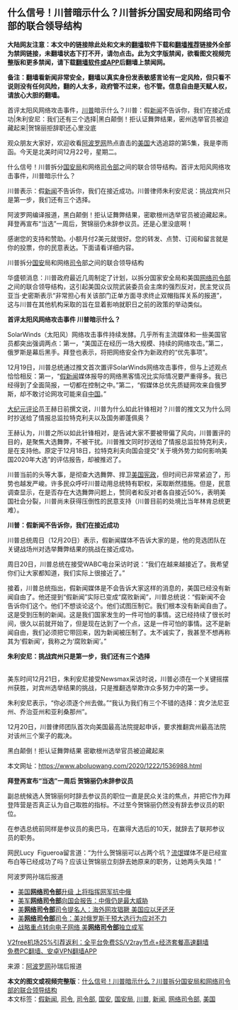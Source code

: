  <h2>什么信号！川普暗示什么？川普拆分国安局和网络司令部的联合领导结构</h2> <p class="notice"><b>大陆网友注意：本文中的链接除此处和文末的<a href="https://github.com/bannedbook/fanqiang" >翻墙</a>软件下载和<a href="https://github.com/killgcd/justmysocks/blob/master/README.md">翻墙推荐</a>链接外全部为禁网链接，未翻墙状态下打不开，请勿点击。此为文字版禁闻，欲看图文视频完整版和更多禁闻，请下载<a href="https://github.com/bannedbook/fanqiang">翻墙软件或APP</a>后翻墙上禁闻网。</p><p>备注：翻墙看新闻非常安全，翻墙以真实身份发表敏感言论有一定风险，但只看不说则没有任何风险，翻的人太多，政府管不过来，也不管。信息自由是天赋人权，请放心大胆的翻墙。</b></p>  <div class="entry"> <p id="summary">首评太阳风网络攻击事件，<a href="https://www.bannedbook.org/bnews/tag/%e5%b7%9d%e6%99%ae/" class="st_tag internal_tag" rel="tag" title="标签 川普 下的日志">川普</a>暗示什么？川普：假<span class='wp_keywordlink_affiliate'><a href="https://www.bannedbook.org/" title="新闻">新闻</a></span>不告诉你，我们在接近成功|朱利安尼：我们还有三个选择|黑白颠倒！拒认证舞弊结果，密州选举官员被迫藏起来|贺锦丽拒辞职还心里没底</p> <p>观众朋友大家好，欢迎收看<span class='wp_keywordlink_affiliate'><a href="https://www.aboluowang.com/" title="阿波罗网" target="_blank">阿波罗网</a></span>热点直击的<a href="https://www.bannedbook.org/bnews/tag/%e7%be%8e%e5%9b%bd/" class="st_tag internal_tag" rel="tag" title="标签 美国 下的日志">美国</a>大选追踪的第5集，我是李雨函。今天是北美时间12月22号，星期二。</p> <p>什么信号！川普拆分<a href="https://www.bannedbook.org/bnews/tag/%e5%9b%bd%e5%ae%89%e5%b1%80/" class="st_tag internal_tag" rel="tag" title="标签 国安局 下的日志">国安局</a>和网络<a href="https://www.bannedbook.org/bnews/tag/%E5%8F%B8%E4%BB%A4%E9%83%A8/" class="st_tag internal_tag" rel="tag" title="标签 司令部 下的日志">司令部</a>之间的联合领导结构。首评太阳风网络攻击事件，川普暗示什么？</p> <p>川普表示：假<a href="https://www.bannedbook.org/bnews/tag/%E6%96%B0%E9%97%BB/" class="st_tag internal_tag" rel="tag" title="标签 新闻 下的日志">新闻</a>不告诉你，我们在接近成功。川普律师朱利安尼说：挑战宾州只是第一步，我们还有三个选择。</p> <p>阿波罗网编译报道，黑白颠倒！拒认证舞弊结果，密歇根州选举官员被迫藏起来。拜登再宣布“当选”一周后，贺锦丽仍未辞参议员。还是心里没底啊！</p> <p>感谢您的支持和赞助。小额月付2美元就很好。您的转发、点赞、订阅和留言就是你的投票，你的民意表达。下面请看详细内容。</p> <p>川普拆分<a href="https://www.bannedbook.org/bnews/tag/%E5%9B%BD%E5%AE%89/" class="st_tag internal_tag" rel="tag" title="标签 国安 下的日志">国安</a>局和网络<a href="https://www.bannedbook.org/bnews/tag/%E5%8F%B8%E4%BB%A4/" class="st_tag internal_tag" rel="tag" title="标签 司令 下的日志">司令</a>部之间的联合领导结构</p>  <p>华盛顿消息：川普政府最近几周制定了计划，以拆分国家安全局和美国<a href="https://www.bannedbook.org/bnews/tag/%E7%BD%91%E7%BB%9C%E5%8F%B8%E4%BB%A4%E9%83%A8/" class="st_tag internal_tag" rel="tag" title="标签 网络司令部 下的日志">网络司令部</a>之间的联合领导结构，这引起美国众议院武装委员会主席的强烈反对，民主党议员亚当·史密斯表示“非常担心有关该部门正单方面寻求终止双帽指挥关系的报道”，这与川普在其他机构采取的旨在显着影响就职日之前的政策的举动类似。</p> <p><strong>首评太阳风网络攻击事件 川普暗示什么？</strong></p> <p>SolarWinds（太阳风）网络攻击事件持续发酵。几乎所有主流媒体和一些美国官员都突出强调两点：第一，“美国正在经历一场大规模、持续的网络攻击。”第二，俄罗斯是幕后黑手。拜登也表示，将把网络安全作为新政府的“优先事项”。</p> <p>12月19日，川普总统通过推文首次置评SolarWinds网络攻击事件，但与上述观点恰恰相反：第一，“<a href="https://www.bannedbook.org/bnews/tag/%E5%81%87%E6%96%B0%E9%97%BB/" class="st_tag internal_tag" rel="tag" title="标签 假新闻 下的日志">假新闻</a>媒体报导的网络黑客情况比实际情况要严重得多。我已经得到了全面简报，一切都在控制之中。”第二，“假媒体总优先质疑网攻来自俄罗斯，却不敢讨论网攻可能来自<span class='wp_keywordlink_affiliate'><a href="https://www.bannedbook.org/" title="中国" target="_blank">中国</a></span>。”</p> <p><span class='wp_keywordlink_affiliate'><a href="http://www.epochtimes.com/" title="大纪元" target="_blank">大纪元</a></span><span class='wp_keywordlink_affiliate'><a href="https://www.bannedbook.org/bnews/comments/" title="新闻评论" target="_blank">评论</a></span>员王赫日前撰文说，川普为什么如此针锋相对？川普的推文又为什么同时抄送给了情报总监拉特克利夫以及国务卿蓬佩奥？</p> <p>王赫认为，川普之所以如此针锋相对，是告诫大家不要被带偏了风向，川普置评的目的，是聚焦大选舞弊，不被干扰。川普推文同时抄送给了情报总监拉特克利夫，是在支持他。原定于12月18日，拉特克利夫向国会提交“关于境外势力如何影响美国2020年大选”的评估报告，却被推迟了。</p> <p>川普当前的头等大事，是彻查大选舞弊、捍卫<span class='wp_keywordlink'><a href="https://www.bannedbook.org/forum2/topic913.html" title="《美国宪政历程：影响美国的25个司法大案》" target="_blank">美国宪政</a></span>，但时间已非常紧迫了，形势也越发严峻。许多民众呼吁川普动用总统特有职权，采取断然措施。但是，民意调查显示，在是否存在大选舞弊问题上，赞同者和反对者各自接近50%，表明美国社会分裂，川普尚未获得压倒性的民意支持（川普目前的处境比当年林肯总统更难）。</p>  <p><strong>川普：假新闻不告诉你，我们在接近成功</strong></p> <p>川普总统周日（12月20日）表示，假新闻媒体不告诉大家的是，他的竞选团队在关键战场州对选举舞弊结果的挑战在接近成功。</p> <p>周日20日，川普总统在接受WABC电台采访时说：“我们在越来越接近了。我希望你们让大家都知道，我们实际上很接近了。”</p> <p>接着，川普总统指出，假新闻媒体是不会告诉大家这样的消息的，美国已经没有新闻自由了。他还提到“假新闻”实际已变成“腐败新闻”，川普总统说：“假新闻不会告诉你们这个。他们不想谈论这个。他们试图压制它。我们根本没有新闻自由了。这是受到压制的新闻。这是我们国家发生的一件可怕的事情。这已经持续了很长时间，很久以前就开始了，但是现在达到了一个点，这是一件可怕的事情。这不是新闻自由，我们必须把它带回来，因为新闻被压制了。太不诚实了，我甚至不想再称其为‘假新闻’，我称之为‘腐败新闻’。”</p> <p><strong>朱利安尼：挑战宾州只是第一步，我们还有三个选择</strong></p> <p><br />美东时间12月21日，朱利安尼接受Newsmax采访时说，川普必须在一个关键摇摆州获胜，对宾州选举结果的挑战，只是推翻选举欺诈众多努力中的第一步。</p> <p>朱利安尼表示，“你必须逐个州去做。”“我认为我们有三个不错的选择：宾夕法尼亚州、乔治亚州和亚利桑那州”。</p>  <p>12月20日，川普律师团队首次向美国最高法院提起申诉，要求推翻宾州最高法院对该州三个案子的裁决。</p> <p>黑白颠倒！拒认证舞弊结果 密歇根州选举官员被迫藏起来</p> <p>本文网址：<a href="https://www.aboluowang.com/2020/1222/1536988.html">https://www.aboluowang.com/2020/1222/1536988.html</a></p> <p><strong>拜登再宣布“当选”一周后 贺锦丽仍未辞参议员</strong></p> <p>副总统候选人贺锦丽何时辞去参议员的职位一直是民众关注的焦点，并把它作为拜登阵营是否真正认为自己取胜的指标。不过至今贺锦丽仍然没有辞去参议员的职位。</p> <p>在参选总统前同样是参议员的奥巴马，在赢得大选后的10天，就辞去了联邦参议员的职务。</p> <p>网民Lucy &nbsp;Figueroa留言道：“为什么贺锦丽可以占两个坑？<span class='wp_keywordlink'><a href="https://www.bannedbook.org/forum11/topic282.html" title="禁片：评中国共产党的流氓本性" target="_blank">流氓</a></span>媒体不是已经宣布白等已经成功了吗？应该让贺锦丽立刻辞去她原来的职务，让她两头失踏！”</p>  <p>阿波罗网孙瑞后报道</p> <ul class='op-related-articles' title='相关阅读'> <li><a href='https://www.bannedbook.org/bnews/cnnews/20180506/938077.html' target='_blank'>美国<b>网络司令部</b>升级 上将指挥网军抗中俄</a></li> <li><a href='https://www.bannedbook.org/bnews/headline/20180412/927302.html' target='_blank'>美军<b>网络司令部</b>向国会报告：中俄仍是最大威胁</a></li> <li><a href='https://www.bannedbook.org/bnews/worldnews/20180302/908325.html' target='_blank'>美<b>网络司令部</b>司令提名人：海外网攻猖獗 美国应以牙还牙</a></li> <li><a href='https://www.bannedbook.org/bnews/worldnews/20180228/907196.html' target='_blank'>美<b>网络司令部</b>司令：美对俄罗斯干预大选行为应对不力</a></li> <li><a href='https://www.bannedbook.org/bnews/worldnews/20170819/809589.html' target='_blank'>战略重点转向电子网络 美<b>网络司令部</b>独立成军</a></li> </ul> <p class="texttj"> <a href="https://www.bannedbook.org/forum23/topic22702.html" target="_blank">V2free机场25%引荐返利：全平台免费SS/V2ray节点+经济套餐高速翻墙</a><br/> <a href="https://github.com/bannedbook/fanqiang/wiki/%E7%A6%81%E9%97%BB%E7%BD%91%E5%AE%89%E5%8D%93%E7%BF%BB%E5%A2%99%E6%96%B0%E9%97%BBAPP" target="_blank">免费PC翻墙、安卓VPN翻墙APP</a></p><p> 来源：<a href="https://www.aboluowang.com/2020/1223/1537037.html" target="_blank">阿波罗网</a>孙瑞后报道 </p><a name='sharetosocial'></a>       <div><b>本文的图文或视频完整版</b>：<a href='https://www.bannedbook.org/bnews/cnnews/20201223/1453142.html'>什么信号！川普暗示什么？川普拆分国安局和网络司令部的联合领导结构</a></div>  </div><!--END ENTRY--> <div class="postfooter"> <div>本文标签：<a href="https://www.bannedbook.org/bnews/tag/%E5%81%87%E6%96%B0%E9%97%BB/" rel="tag">假新闻</a>, <a href="https://www.bannedbook.org/bnews/tag/%E5%8F%B8%E4%BB%A4/" rel="tag">司令</a>, <a href="https://www.bannedbook.org/bnews/tag/%E5%8F%B8%E4%BB%A4%E9%83%A8/" rel="tag">司令部</a>, <a href="https://www.bannedbook.org/bnews/tag/%E5%9B%BD%E5%AE%89/" rel="tag">国安</a>, <a href="https://www.bannedbook.org/bnews/tag/%e5%9b%bd%e5%ae%89%e5%b1%80/" rel="tag">国安局</a>, <a href="https://www.bannedbook.org/bnews/tag/%e5%b7%9d%e6%99%ae/" rel="tag">川普</a>, <a href="https://www.bannedbook.org/bnews/tag/%E6%96%B0%E9%97%BB/" rel="tag">新闻</a>, <a href="https://www.bannedbook.org/bnews/tag/%E7%BD%91%E7%BB%9C%E5%8F%B8%E4%BB%A4%E9%83%A8/" rel="tag">网络司令部</a>, <a href="https://www.bannedbook.org/bnews/tag/%e7%be%8e%e5%9b%bd/" rel="tag">美国</a></div>  </div><!--END POSTFOOTER--> 